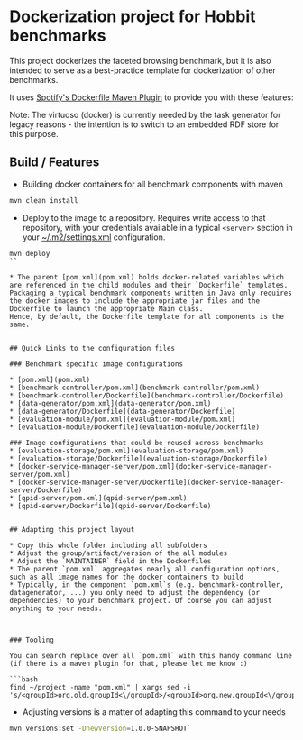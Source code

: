 # Dockerization project for Hobbit benchmarks
This project dockerizes the faceted browsing benchmark, but it is also intended to serve as a best-practice template for dockerization of other benchmarks.

It uses [Spotify's Dockerfile Maven Plugin](https://github.com/spotify/dockerfile-maven) to provide you with these features:


Note: The virtuoso (docker) is currently needed by the task generator for legacy reasons - the intention is to switch to an embedded RDF store for this purpose.


## Build / Features

* Building docker containers for all benchmark components with maven
```bash
mvn clean install
```

* Deploy to the image to a repository. Requires write access to that repository, with your credentials available in a typical `<server>` section in your [~/.m2/settings.xml](~/.m2/settings.xml) configuration.

```
mvn deploy
``

* The parent [pom.xml](pom.xml) holds docker-related variables which are referenced in the child modules and their `Dockerfile` templates.
Packaging a typical benchmark components written in Java only requires the docker images to include the appropriate jar files and the Dockerfile to launch the appropriate Main class. 
Hence, by default, the Dockerfile template for all components is the same.


## Quick Links to the configuration files

### Benchmark specific image configurations

* [pom.xml](pom.xml)
* [benchmark-controller/pom.xml](benchmark-controller/pom.xml)
* [benchmark-controller/Dockerfile](benchmark-controller/Dockerfile)
* [data-generator/pom.xml](data-generator/pom.xml)
* [data-generator/Dockerfile](data-generator/Dockerfile)
* [evaluation-module/pom.xml](evaluation-module/pom.xml)
* [evaluation-module/Dockerfile](evaluation-module/Dockerfile)

### Image configurations that could be reused across benchmarks
* [evaluation-storage/pom.xml](evaluation-storage/pom.xml)
* [evaluation-storage/Dockerfile](evaluation-storage/Dockerfile)
* [docker-service-manager-server/pom.xml](docker-service-manager-server/pom.xml)
* [docker-service-manager-server/Dockerfile](docker-service-manager-server/Dockerfile)
* [qpid-server/pom.xml](qpid-server/pom.xml)
* [qpid-server/Dockerfile](qpid-server/Dockerfile)


## Adapting this project layout

* Copy this whole folder including all subfolders
* Adjust the group/artifact/version of the all modules
* Adjust the `MAINTAINER` field in the Dockerfiles
* The parent `pom.xml` aggregates nearly all configuration options, such as all image names for the docker containers to build
* Typically, in the component `pom.xml`s (e.g. benchmark-controller, datagenerator, ...) you only need to adjust the dependency (or dependencies) to your benchmark project. Of course you can adjust anything to your needs.



### Tooling

You can search replace over all `pom.xml` with this handy command line (if there is a maven plugin for that, please let me know :)

```bash
find ~/project -name "pom.xml" | xargs sed -i 's/<groupId>org.old.groupId<\/groupId>/<groupId>org.new.groupId<\/groupId>/g'
```

* Adjusting versions is a matter of adapting this command to your needs
```bash
mvn versions:set -DnewVersion=1.0.0-SNAPSHOT`
```


